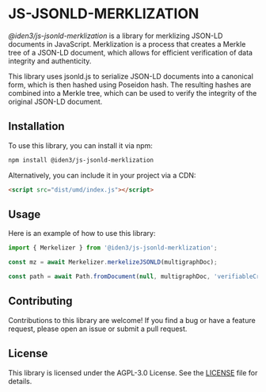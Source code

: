 # JS-JSONLD-MERKLIZATION

*@iden3/js-jsonld-merklization* is a library for merklizing JSON-LD documents in JavaScript. Merklization is a process that creates a Merkle tree of a JSON-LD document, which allows for efficient verification of data integrity and authenticity.

This library uses jsonld.js to serialize JSON-LD documents into a canonical form, which is then hashed using Poseidon hash. The resulting hashes are combined into a Merkle tree, which can be used to verify the integrity of the original JSON-LD document.

## Installation

To use this library, you can install it via npm:

```bash
npm install @iden3/js-jsonld-merklization
```

Alternatively, you can include it in your project via a CDN:

```html
<script src="dist/umd/index.js"></script>
```

## Usage

Here is an example of how to use this library:

```javascript
import { Merkelizer } from '@iden3/js-jsonld-merklization';

const mz = await Merkelizer.merkelizeJSONLD(multigraphDoc);

const path = await Path.fromDocument(null, multigraphDoc, 'verifiableCredential.birthday');
```

## Contributing

Contributions to this library are welcome! If you find a bug or have a feature request, please open an issue or submit a pull request.

## License

This library is licensed under the AGPL-3.0 License. See the [LICENSE](./LICENSE) file for details.
